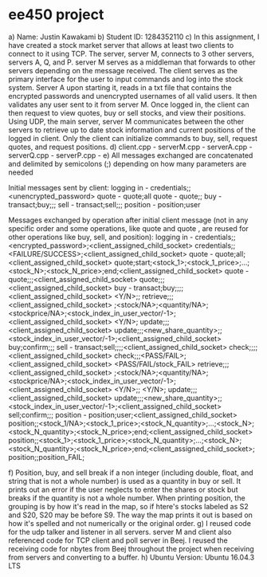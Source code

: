 # ee450 project
a) Name: Justin Kawakami
b) Student ID: 1284352110
c) In this assignment, I have created a stock market server that allows at least two clients to connect to it using TCP. The server, server M, connects to 3 other servers, servers A, Q, and P. server M serves as a middleman that forwards to other servers depending on the message received. The client serves as the primary interface for the user to input commands and log into the stock system. Server A upon starting it, reads in a txt file that contains the encrypted passwords and unencrypted usernames of all valid users. It then validates any user sent to it from server M. Once logged in, the client can then request to view quotes, buy or sell stocks, and view their positions. Using UDP, the main server, server M communicates between the other servers to retrieve up to date stock information and current positions of the logged in client. Only the client can initialize commands to buy, sell, request quotes, and request positions.
d)  client.cpp - 
    serverM.cpp - 
    serverA.cpp - 
    serverQ.cpp - 
    serverP.cpp - 
e) All messages exchanged are concatenated and delimited by semicolons (;) depending on how many parameters are needed

Initial messages sent by client:
logging in              -   credentials;<username>;<unencrypted_password>
quote                   -   quote;all
quote <stock>           -   quote;<stock>;<username>
buy <stock> <quantity>  -   transact;buy;<username>;<stock>;<quantity>
sell <stock> <quantity> -   transact;sell;<username>;<stock>;<quantity>
position                -   position;user

Messages exchanged by operation after initial client message (not in any specific order and some operations, like quote and quote <stock>, are reused for other operations like buy, sell, and position):
logging in              -   credentials;<username>;<encrypted_password>;<client_assigned_child_socket>
                            credentials;<username>;<FAILURE/SUCCESS>;<client_assigned_child_socket>
quote                   -   quote;all;<client_assigned_child_socket>
                            quote;start;<stock_1>;<stock_1_price>;...;<stock_N>;<stock_N_price>;end;<client_assigned_child_socket>
quote <stock>           -   quote;<stock>;<username>;<client_assigned_child_socket>
                            quote;<stock>;<stockprice>;<client_assigned_child_socket>
buy <stock> <quantity>  -   transact;buy;<username>;<stock>;<quantity>;<client_assigned_child_socket>
                            <Y/N>;<username>;<quantity>
                            retrieve;<username>;<stock>;<client_assigned_child_socket>
                            <username>;<stock/NA>;<quantity/NA>;<stockprice/NA>;<stock_index_in_user_vector/-1>;<client_assigned_child_socket>
                            <Y/N>;<buy>
                            update;<username>;<stock>;<client_assigned_child_socket>
                            update;<username>;<stock>;<new_share_quantity>;<price>;<stock_index_in_user_vector/-1>;<client_assigned_child_socket>
                            buy;confirm;<username>;<stock>;<quantity>
sell <stock> <quantity> -   transact;sell;<username>;<stock>;<quantity>;<client_assigned_child_socket>
                            check;<username>;<stock>;<quantity>;<client_assigned_child_socket>
                            check;<username>;<stock>;<PASS/FAIL>;<client_assigned_child_socket>
                            <PASS/FAIL/stock_FAIL>
                            retrieve;<username>;<stock>;<client_assigned_child_socket>
                            <username>;<stock/NA>;<quantity/NA>;<stockprice/NA>;<stock_index_in_user_vector/-1>;<client_assigned_child_socket>
                            <Y/N>;<username>;<quantity>
                            <Y/N>;<sell>
                            update;<username>;<stock>;<client_assigned_child_socket>
                            update;<username>;<stock>;<new_share_quantity>;<price>;<stock_index_in_user_vector/-1>;<client_assigned_child_socket>
                            sell;confirm;<username>;<stock>;<quantity>
position                -   position;user;<client_assigned_child_socket>
                            position;<username>;<stock_1/NA>;<stock_1_price>;<stock_N_quantity>;...;<stock_N>;<stock_N_quantity>;<stock_N_price>;end;<client_assigned_child_socket>
                            position;<username>;<stock_1>;<stock_1_price>;<stock_N_quantity>;...;<stock_N>;<stock_N_quantity>;<stock_N_price>;end;<client_assigned_child_socket>;<profit>
                            position;<username>;position_FAIL;


f) Position, buy, and sell break if a non integer (including double, float, and string that is not a whole number) is used as a quantity in buy or sell. It prints out an error if the user neglects to enter the shares or stock but breaks if the quantity is not a whole number. When printing position, the grouping is by how it's read in the map, so if htere's stocks labeled as S2 and S20, S20 may be before S9. The way the map prints it out is based on how it's spelled and not numerically or the original order.
g) I reused code for the udp talker and listener in all servers. server M and client also referenced code for TCP client and poll server in Beej. I reused the receiving code for nbytes from Beej throughout the project when receiving from servers and converting to a buffer.
h) Ubuntu Version: Ubuntu 16.04.3 LTS